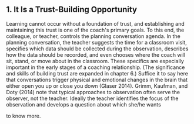 ## 1. It Is a Trust-Building Opportunity

Learning cannot occur without a foundation of trust, and establishing and maintaining this trust is one of the coach's primary goals. To this end, the colleague, or teacher, controls the planning conversation agenda. In the planning conversation, the teacher suggests the time for a classroom visit, specifies which data should be collected during the observation, describes how the data should be recorded, and even chooses where the coach will sit, stand, or move about in the classroom. These specifics are especially important in the early stages of a coaching relationship. (The significance and skills of building trust are expanded in chapter 6.) Suffice it to say here that conversations trigger physical and emotional changes in the brain that either open you up or close you down (Glaser 2014). Grimm, Kaufman, and Doty (2014) note that typical approaches to observation often serve the observer, not the teacher. Ideally the teacher identifies the focus of the observation and develops a question about which she/he wants

to know more.